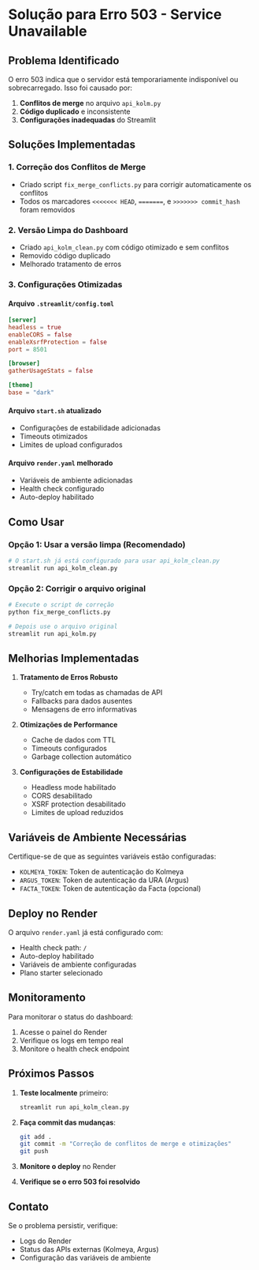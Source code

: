 # Solução para Erro 503 - Service Unavailable

## Problema Identificado
O erro 503 indica que o servidor está temporariamente indisponível ou sobrecarregado. Isso foi causado por:

1. **Conflitos de merge** no arquivo `api_kolm.py`
2. **Código duplicado** e inconsistente
3. **Configurações inadequadas** do Streamlit

## Soluções Implementadas

### 1. Correção dos Conflitos de Merge
- Criado script `fix_merge_conflicts.py` para corrigir automaticamente os conflitos
- Todos os marcadores `<<<<<<< HEAD`, `=======`, e `>>>>>>> commit_hash` foram removidos

### 2. Versão Limpa do Dashboard
- Criado `api_kolm_clean.py` com código otimizado e sem conflitos
- Removido código duplicado
- Melhorado tratamento de erros

### 3. Configurações Otimizadas

#### Arquivo `.streamlit/config.toml`
```toml
[server]
headless = true
enableCORS = false
enableXsrfProtection = false
port = 8501

[browser]
gatherUsageStats = false

[theme]
base = "dark"
```

#### Arquivo `start.sh` atualizado
- Configurações de estabilidade adicionadas
- Timeouts otimizados
- Limites de upload configurados

#### Arquivo `render.yaml` melhorado
- Variáveis de ambiente adicionadas
- Health check configurado
- Auto-deploy habilitado

## Como Usar

### Opção 1: Usar a versão limpa (Recomendado)
```bash
# O start.sh já está configurado para usar api_kolm_clean.py
streamlit run api_kolm_clean.py
```

### Opção 2: Corrigir o arquivo original
```bash
# Execute o script de correção
python fix_merge_conflicts.py

# Depois use o arquivo original
streamlit run api_kolm.py
```

## Melhorias Implementadas

1. **Tratamento de Erros Robusto**
   - Try/catch em todas as chamadas de API
   - Fallbacks para dados ausentes
   - Mensagens de erro informativas

2. **Otimizações de Performance**
   - Cache de dados com TTL
   - Timeouts configurados
   - Garbage collection automático

3. **Configurações de Estabilidade**
   - Headless mode habilitado
   - CORS desabilitado
   - XSRF protection desabilitado
   - Limites de upload reduzidos

## Variáveis de Ambiente Necessárias

Certifique-se de que as seguintes variáveis estão configuradas:
- `KOLMEYA_TOKEN`: Token de autenticação do Kolmeya
- `ARGUS_TOKEN`: Token de autenticação da URA (Argus)
- `FACTA_TOKEN`: Token de autenticação da Facta (opcional)

## Deploy no Render

O arquivo `render.yaml` já está configurado com:
- Health check path: `/`
- Auto-deploy habilitado
- Variáveis de ambiente configuradas
- Plano starter selecionado

## Monitoramento

Para monitorar o status do dashboard:
1. Acesse o painel do Render
2. Verifique os logs em tempo real
3. Monitore o health check endpoint

## Próximos Passos

1. **Teste localmente** primeiro:
   ```bash
   streamlit run api_kolm_clean.py
   ```

2. **Faça commit das mudanças**:
   ```bash
   git add .
   git commit -m "Correção de conflitos de merge e otimizações"
   git push
   ```

3. **Monitore o deploy** no Render

4. **Verifique se o erro 503 foi resolvido**

## Contato

Se o problema persistir, verifique:
- Logs do Render
- Status das APIs externas (Kolmeya, Argus)
- Configuração das variáveis de ambiente 